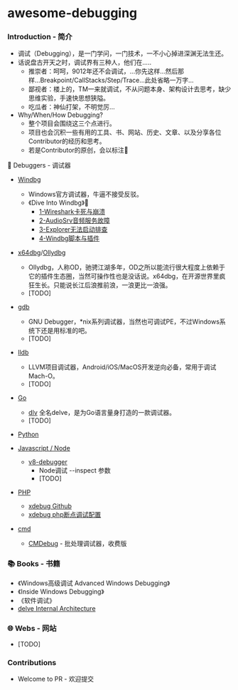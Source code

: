 # awesome-debugging

### Introduction - 简介
* 调试（Debugging），是一门学问，一门技术，一不小心掉进深渊无法生还。
* 话说盘古开天之时，调试界有三种人，他们在.....
  * 推崇者：呵呵，9012年还不会调试，...你先这样...然后那样...Breakpoint/CallStacks/Step/Trace...此处省略一万字...
  * 鄙视者：楼上的，TM一来就调试，不从问题本身、架构设计去思考，缺少思维实验，手速快思想狭隘。
  * 吃瓜者：神仙打架，不明觉厉...
* Why/When/How Debugging?
  * 整个项目会围绕这三个点进行。
  * 项目也会沉积一些有用的工具、书、网站、历史、文章、以及分享各位Contributor的经历和思考。
  * 若是Contributor的原创，会以标注:balloon:

<details1>
<summary> 🔧 Debuggers - 调试器</summary>

* [Windbg](https://docs.microsoft.com/en-us/windows-hardware/drivers/debugger/debugger-download-tools)
  * Windows官方调试器，牛逼不接受反驳。
  * 《Dive Into Windbg》:balloon:
    * [1-Wireshark卡死与崩溃](windbg/dive-into-windbg/1-Wireshark卡死与崩溃/1-Wireshark卡死与崩溃.md)
    * [2-AudioSrv音频服务故障](windbg/dive-into-windbg/2-AudioSrv音频服务故障/2-AudioSrv音频服务故障.md)
    * [3-Explorer无法启动排查](windbg/dive-into-windbg/3-Explorer无法启动排查/3-Explorer无法启动排查.md)
    * [4-Windbg脚本与插件](windbg/dive-into-windbg/4-Windbg脚本与插件/4-Windbg脚本与插件.md)

* [x64dbg](https://github.com/x64dbg/x64dbg)/[Ollydbg](http://www.ollydbg.de/)
  * Ollydbg，人称OD，驰骋江湖多年，OD之所以能流行很大程度上依赖于它的插件生态圈，当然可操作性也是没话说。x64dbg，在开源世界里疯狂生长。只能说长江后浪推前浪，一浪更比一浪强。
  * [TODO]

* [gdb](https://www.gnu.org/software/gdb/)
  * GNU Debugger，*nix系列调试器，当然也可调试PE，不过Windows系统下还是用标准的吧。
  * [TODO]

* [lldb](https://lldb.llvm.org/)
  * LLVM项目调试器，Android/iOS/MacOS开发逆向必备，常用于调试Mach-O。
  * [TODO] 

* [Go](https://golang.org/)
  * [dlv](https://github.com/go-delve/delve) 全名delve，是为Go语言量身打造的一款调试器。
  * [TODO]

* [Python](https://www.python.org/)

* [Javascript / Node](https://nodejs.org/en/)
  * [v8-debugger](https://v8.dev/docs/inspector)
    * Node调试 --inspect 参数
    * [TODO]

* [PHP](https://php.net/) 
  * [xdebug Github](https://github.com/xdebug/xdebug)
  * [xdebug php断点调试配置](https://jpsoft.com/all-downloads/downloads.html)

* [cmd]()
  * [CMDebug](https://jpsoft.com/all-downloads/downloads.html) - 批处理调试器，收费版

</details>

### 📚 Books - 书籍
* 《Windows高级调试 Advanced Windows Debugging》
* 《Inside Windows Debugging》
* 《软件调试》
* [delve Internal Architecture](dlv/delve_Internal_Architecture.pdf)

### 🌐 Webs - 网站
* [TODO]

### Contributions
* Welcome to PR - 欢迎提交